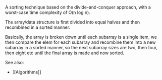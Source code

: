 A sorting technique based on the divide-and-conquer approach, with a worst-case time complexity of O(n log n). 

The array/data structure is first divided into equal halves and then recombined in a sorted manner.

Basically, the array is broken down until each subarray is a single item, we then compare the elem for each subarray and recombine them into a new subarray in a sorted manner, so the next subarray sizes are two, then four, then eight etc until the final array is made and now sorted.


See also:
- [[Algorithms]]